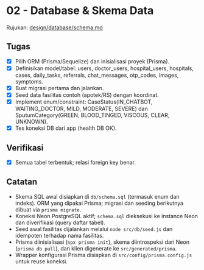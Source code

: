 # 02 - Database & Skema Data

Rujukan: [design/database/schema.md](../../design/database/schema.md)

## Tugas

- [x] Pilih ORM (Prisma/Sequelize) dan inisialisasi proyek (Prisma).
- [x] Definisikan model/tabel: users, doctor_users, hospital_users, hospitals, cases, daily_tasks, referrals, chat_messages, otp_codes, images, symptoms.
- [x] Buat migrasi pertama dan jalankan.
- [x] Seed data fasilitas contoh (apotek/RS) dengan koordinat.
- [x] Implement enum/constraint: CaseStatus(IN_CHATBOT, WAITING_DOCTOR, MILD, MODERATE, SEVERE) dan SputumCategory(GREEN, BLOOD_TINGED, VISCOUS, CLEAR, UNKNOWN).
- [x] Tes koneksi DB dari app (health DB OK).

## Verifikasi

- [x] Semua tabel terbentuk; relasi foreign key benar.

## Catatan

- Skema SQL awal disiapkan di `db/schema.sql` (termasuk enum dan indeks). ORM yang dipakai Prisma; migrasi dan seeding berikutnya dibuat via `prisma migrate`.
- Koneksi Neon PostgreSQL aktif; `schema.sql` dieksekusi ke instance Neon dan diverifikasi (query daftar tabel).
- Seed awal fasilitas dijalankan melalui `node src/db/seed.js` dan idempoten terhadap nama fasilitas.
- Prisma diinisialisasi (`npx prisma init`), skema diintrospeksi dari Neon (`prisma db pull`), dan klien digenerate ke `src/generated/prisma`.
- Wrapper konfigurasi Prisma disiapkan di `src/config/prisma.config.js` untuk reuse koneksi.
